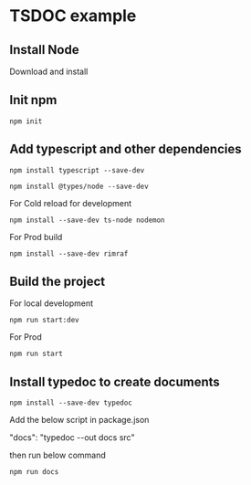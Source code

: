 # TSDOC example
## Install Node
Download and install

## Init npm
`npm init`

## Add typescript and other dependencies
`npm install typescript --save-dev`

`npm install @types/node --save-dev`

For Cold reload for development

`npm install --save-dev ts-node nodemon`

For Prod build

`npm install --save-dev rimraf`

## Build the project

For local development 

`npm run start:dev`

For Prod

`npm run start`

## Install typedoc to create documents

`npm install --save-dev typedoc`

Add the below script in package.json

"docs": "typedoc --out docs src"

then run below command

`npm run docs`
